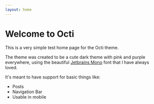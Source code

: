 ```yaml
---
layout: home
---
```


# Welcome to Octi

This is a very simple test home page for the Octi theme.

The theme was created to be a cute dark theme with pink and purple everywhere, using the beautiful [Jetbrains Mono](https://www.jetbrains.com/lp/mono/) font that I have always loved.

It's meant to have support for basic things like:

* Posts
* Navigation Bar
* Usable in mobile
